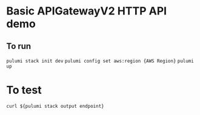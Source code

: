 # Basic APIGatewayV2 HTTP API demo

## To run

`pulumi stack init dev`
`pulumi config set aws:region {AWS Region}`
`pulumi up`

# To test
`curl ${pulumi stack output endpoint}`